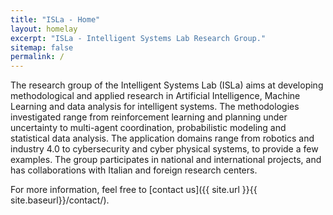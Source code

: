 ```yaml
---
title: "ISLa - Home"
layout: homelay
excerpt: "ISLa - Intelligent Systems Lab Research Group."
sitemap: false
permalink: /
---
```


The research group of the Intelligent Systems Lab (ISLa) aims at developing methodological and applied research in Artificial Intelligence, Machine Learning and data analysis for intelligent systems. The methodologies investigated range from reinforcement learning and planning under uncertainty to multi-agent coordination, probabilistic modeling and statistical data analysis. The application domains range from robotics and industry 4.0 to cybersecurity and cyber physical systems, to provide a few examples. The group participates in national and international projects, and has collaborations with Italian and foreign research centers.

For more information, feel free to [contact us]({{ site.url }}{{ site.baseurl}}/contact/).
  






